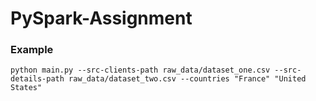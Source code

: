 # PySpark-Assignment

### Example
```
python main.py --src-clients-path raw_data/dataset_one.csv --src-details-path raw_data/dataset_two.csv --countries "France" "United States"
```
